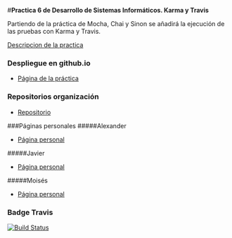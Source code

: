 #**Practica 6 de Desarrollo de Sistemas Informáticos. Karma y Travis**

Partiendo de la práctica de Mocha, Chai y Sinon se añadirá la ejecución de las pruebas con Karma y Travis.

[Descripcion de la practica](https://campusvirtual.ull.es/1516/mod/page/view.php?id=185189)

### Despliegue en github.io

* [Página de la práctica](http://ull-esit-gradoii-dsi.github.io/karma-y-travis-alex-javi-moi-2/)


### Repositorios organización
* [Repositorio](https://github.com/ULL-ESIT-GRADOII-DSI/karma-y-travis-alex-javi-moi-2)

###Páginas personales
#####Alexander
* [Página personal](http://alu0100767421.github.io/)

#####Javier
* [Página personal](http://alu0100505009.github.io/)

#####Moisés
* [Página personal](http://alu0100782851.github.io/)


### Badge Travis

[![Build Status](https://travis-ci.org/ULL-ESIT-GRADOII-DSI/karma-y-travis-alex-javi-moi-2.svg?branch=master)](https://travis-ci.org/ULL-ESIT-GRADOII-DSI/karma-y-travis-alex-javi-moi-2)